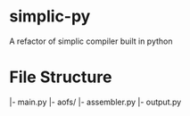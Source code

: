 # simplic-py
A refactor of simplic compiler built in python
# File Structure
|- main.py
|- aofs/
		|- assembler.py
		|- output.py